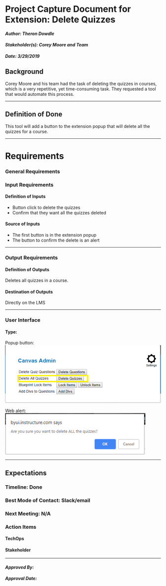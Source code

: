# Project Capture Document for Extension: Delete Quizzes
#### *Author: Theron Dowdle*
#### *Stakeholder(s): Corey Moore and Team*
#### *Date: 3/29/2019*


## Background

Corey Moore and his team had the task of deleting the quizzes in courses, which is a very repetitive, yet time-consuming task.  They requested a tool that would automate this process. 

-----

## Definition of Done

This tool will add a button to the extension popup that will delete all the quizzes for a course.

-----

# Requirements

### General Requirements

### Input Requirements

#### Definition of Inputs

* Button click to delete the quizzes  
* Confirm that they want all the quizzes deleted

#### Source of Inputs

* The first button is in the extension popup 
* The button to confirm the delete is an alert

---

### Output Requirements

#### Definition of Outputs

Deletes all quizzes in a course.

<!-- List here a type definition for each output? For example, if the changes are directly to the LMS, list all changes that occur. If it is a CSV define the column names. If it is a JSON, give an example of the JSON structure. -->

#### Destination of Outputs

Directly on the LMS

<!-- Paragraph where/who to send outputs. To who? To where: Email, server, directly to LMS...? It would also include the steps to get access to the locations you need, such as getting added to a Trello Board, or access to a server, or the LMS. -->

---

### User Interface

#### Type:

Popup button:  
![Delete Quizzes Popup Button](./popupDeleteQuizzes.PNG 'Delete all Quizzes Popup Button')


Web alert:   
![Delete Quizzes Alert](./confirmDeleteAlert.PNG 'Confirm delete all quizzes')

<!-- CLI with Flags, CLI With Prompt, Web Page, Server, Library, etc -->

<!-- What are the flags, what are Major Questions, Images of UX/UI Design. -->

-----

## Expectations

### Timeline: Done

<!-- Include Milestone List here with Deadlines and try to make each milestone a minimum viable product
- Milestone 1: Finish Design (3/19)
- Milestone 2: Build Core logic to search for words in syllabi (3/22)
- Milestone 3: Connect inputs to core logic and set up outputs (3/25)
- Milestone 4: Deliver the project (3/26)
This will probably be overkill for small projects -->

### Best Mode of Contact: Slack/email

### Next Meeting: N/A


### Action Items
<!-- Recap Meeting -->
#### TechOps
#### Stakeholder

-----

#### *Approved By:* 
#### *Approval Date:*
